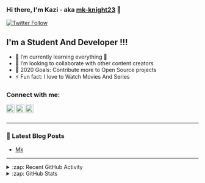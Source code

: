 ### Hi there, I'm Kazi - aka [mk-knight23][website] 👋

<!-- [![Website](https://img.shields.io/website?label=mk-knight23.com&style=for-the-badge&url=https%3A%2F%2Fmk-knight23.com)](https://mk-knight23.com) -->
[![Twitter Follow](https://img.shields.io/twitter/follow/mk-knight23?color=1DA1F2&logo=twitter&style=for-the-badge)](https://twitter.com/intent/follow?original_referer=https%3A%2F%2Fgithub.com%2Fmk-knight23&screen_name=mk-knight23)

## I'm a Student And Developer !!!

<!-- - 🔭 I just launched my first course: [Become A VS Code SuperHero!][course]! -->
- 🌱 I’m currently learning everything 🤣
- 👯 I’m looking to collaborate with other content creators
- 🥅 2020 Goals: Contribute more to Open Source projects
- ⚡ Fun fact: I love to Watch Movies And Series


### Connect with me:

<!-- [<img align="left" alt="mk-knight23.com" width="22px" src="https://raw.githubusercontent.com/iconic/open-iconic/master/svg/globe.svg" />][website] -->
<!-- [<img align="left" alt="mk-knight23 | YouTube" width="22px" src="https://cdn.jsdelivr.net/npm/simple-icons@v3/icons/youtube.svg" />][youtube] -->
[<img align="left" alt="mk-knight23 | Twitter" width="22px" src="https://cdn.jsdelivr.net/npm/simple-icons@v3/icons/twitter.svg" />][twitter]
[<img align="left" alt="mk-knight23 | LinkedIn" width="22px" src="https://cdn.jsdelivr.net/npm/simple-icons@v3/icons/linkedin.svg" />][linkedin]
[<img align="left" alt="mk-knight23 | Instagram" width="22px" src="https://cdn.jsdelivr.net/npm/simple-icons@v3/icons/instagram.svg" />][instagram]

<br />

<br />

---

### 📕 Latest Blog Posts

<!-- BLOG-POST-LIST:START -->
- [Mk](https://dev.to/mk-knight23)
<!-- BLOG-POST-LIST:END -->

---

<details>
  <summary>:zap: Recent GitHub Activity</summary>
  
<!--START_SECTION:activity-->
1. ❌ Closed PR [#14](https://github.com/mk-knight23/mk-knight23/pull/14) in [mk-knight23/mk-knight23](https://github.com/mk-knight23/mk-knight23)
2. 🗣 Commented on [#14](https://github.com/mk-knight23/mk-knight23/issues/14) in [mk-knight23/mk-knight23](https://github.com/mk-knight23/mk-knight23)
3. ❌ Closed PR [#7](https://github.com/mk-knight23/mk-knight23/pull/7) in [mk-knight23/mk-knight23](https://github.com/mk-knight23/mk-knight23)
4. 🎉 Merged PR [#6](https://github.com/mk-knight23/mk-knight23/pull/6) in [mk-knight23/mk-knight23](https://github.com/mk-knight23/mk-knight23)
5. 💪 Opened PR [#259](https://github.com/florinpop17/app-ideas/pull/259) in [florinpop17/app-ideas](https://github.com/florinpop17/app-ideas)
<!--END_SECTION:activity-->

</details>

<details>
  <summary>:zap: GitHub Stats</summary>

  <img align="left" alt="mk-knight23's GitHub Stats" src="https://github-readme-stats.mk-knight23.vercel.app/api?username=mk-knight23&show_icons=true&hide_border=true" />

</details>

[website]: https://mk-knight23.com
[twitter]: https://twitter.com/mk-knight23
[youtube]: https://youtube.com/mk-knight23
[instagram]: https://instagram.com/mk-knight23
[linkedin]: https://linkedin.com/in/mk-knight23
